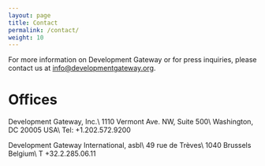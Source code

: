 ```yaml
---
layout: page
title: Contact
permalink: /contact/
weight: 10
---
```


For more information on Development Gateway or for press inquiries, please contact us at info@developmentgateway.org.

# Offices

Development Gateway, Inc.\\
1110 Vermont Ave. NW, Suite 500\\
Washington, DC 20005 USA\\
Tel: +1.202.572.9200

Development Gateway International, asbl\\
49 rue de Trèves\\
1040 Brussels Belgium\\
T +32.2.285.06.11

